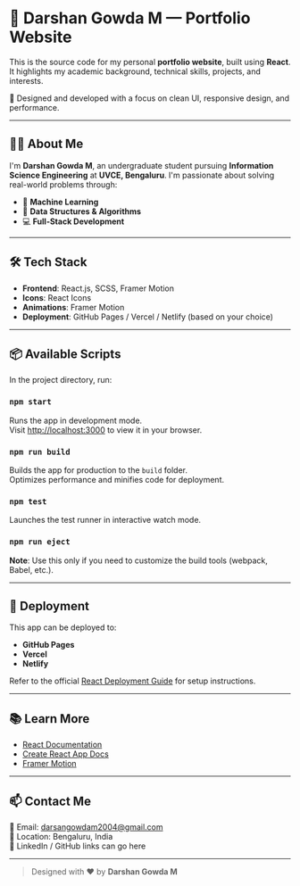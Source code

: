 # 💼 Darshan Gowda M — Portfolio Website

This is the source code for my personal **portfolio website**, built using **React**. It highlights my academic background, technical skills, projects, and interests.

🚀 Designed and developed with a focus on clean UI, responsive design, and performance.

---

## 👨‍🎓 About Me

I'm **Darshan Gowda M**, an undergraduate student pursuing **Information Science Engineering** at **UVCE, Bengaluru**. I'm passionate about solving real-world problems through:

- 🧠 **Machine Learning**
- 🧮 **Data Structures & Algorithms**
- 💻 **Full-Stack Development**

---

## 🛠️ Tech Stack

- **Frontend**: React.js, SCSS, Framer Motion
- **Icons**: React Icons
- **Animations**: Framer Motion
- **Deployment**: GitHub Pages / Vercel / Netlify (based on your choice)

---

## 📦 Available Scripts

In the project directory, run:

### `npm start`

Runs the app in development mode.\
Visit [http://localhost:3000](http://localhost:3000) to view it in your browser.

### `npm run build`

Builds the app for production to the `build` folder.\
Optimizes performance and minifies code for deployment.

### `npm test`

Launches the test runner in interactive watch mode.

### `npm run eject`

**Note**: Use this only if you need to customize the build tools (webpack, Babel, etc.).

---

## 🚀 Deployment

This app can be deployed to:

- **GitHub Pages**
- **Vercel**
- **Netlify**

Refer to the official [React Deployment Guide](https://create-react-app.dev/docs/deployment) for setup instructions.

---

## 📚 Learn More

- [React Documentation](https://reactjs.org/)
- [Create React App Docs](https://create-react-app.dev/)
- [Framer Motion](https://www.framer.com/motion/)

---

## 📫 Contact Me

📧 Email: darsangowdam2004@gmail.com  
📍 Location: Bengaluru, India  
🔗 LinkedIn / GitHub links can go here

---

> Designed with ❤️ by **Darshan Gowda M**
